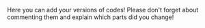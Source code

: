 Here you can add your versions of codes! Please don't forget about commenting them and explain which parts did you change!
